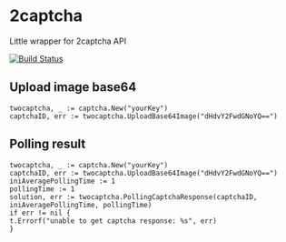# 2captcha
Little wrapper for 2captcha API

[![Build Status](https://travis-ci.org/LeoCBS/2captcha.svg?branch=master)](https://travis-ci.org/LeoCBS/2captcha)

## Upload image base64

    twocaptcha, _ := captcha.New("yourKey")
    captchaID, err := twocaptcha.UploadBase64Image("dHdvY2FwdGNoYQ==")

## Polling result

    twocaptcha, _ := captcha.New("yourKey")
    captchaID, err := twocaptcha.UploadBase64Image("dHdvY2FwdGNoYQ==")
    iniAveragePollingTime := 1
    pollingTime := 1
    solution, err := twocaptcha.PollingCaptchaResponse(captchaID, iniAveragePollingTime, pollingTime)
    if err != nil {
	t.Errorf("unable to get captcha response: %s", err)
    }
